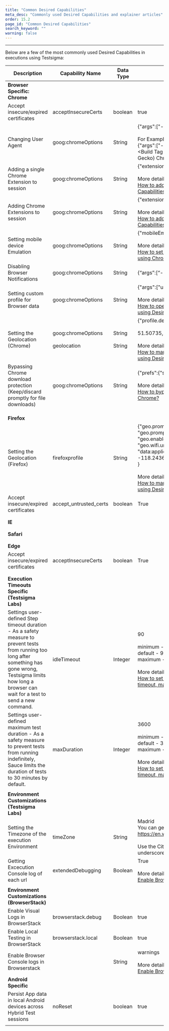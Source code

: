 ```yaml
---
title: "Common Desired Capabilities"
meta_desc: "Commonly used Desired Capabilities and explainer articles"
order: 15.2
page_id: "Common Desired Capabilities"
search_keyword: ""
warning: false
---
```


---


Below are a few of the most commonly used Desired Capabilities in executions using Testsigma:

|Description|Capability Name|Data Type|Value|
|---|---|---|---|
|**Browser Specific: Chrome**|
|Accept insecure/expired certificates|acceptInsecureCerts|boolean|true|
|Changing User Agent|goog:chromeOptions|String|{"args":["--user-agent=USER\_AGENT\_STRING\_HERE"]}<br><br>For Example:<br>{"args":["--user-agent=Mozilla/5.0 (Linux; \<Android Version>; \<Build Tag etc.>) AppleWebKit/\<WebKit Rev> (KHTML, like Gecko) Chrome/\<Chrome Rev> Mobile Safari/\<WebKit Rev>"]}|
|Adding a single Chrome Extension to session|goog:chromeOptions|String|{"extensions":["path/to/extension"]}<br><br>More details:<br>[How to add Chrome Extension to a session using Desired Capabilities](https://testsigma.com/docs/desired-capabilities/add-chrome-extension/)|
|Adding Chrome Extensions to session|goog:chromeOptions|String|{"extensions":["path/to/extension1"],["path/to/extension2"]}<br><br>More details:<br>[How to add Chrome Extension to a session using Desired Capabilities](https://testsigma.com/docs/desired-capabilities/add-chrome-extension/)|
|Setting mobile device Emulation|goog:chromeOptions|String|{"mobileEmulation":{"deviceName":"iPhone X"}}<br><br>More details:<br>[How to set Desired Capabilities for emulating Mobile devices using Chrome Browser](https://testsigma.com/docs/desired-capabilities/emulate-mobile-devices-with-chrome/)|
|Disabling Browser Notifications|goog:chromeOptions|String|{“args”:[“--disable-notifications”]}|
|Setting custom profile for Browser data|goog:chromeOptions|String|{"args":["user-data-dir=/path/to/your/custom/profile"]}<br><br>More details:<br>[How to open Chrome with the user-defined profile in Testsigma using Desired Capabilities](https://testsigma.com/docs/desired-capabilities/custom-user-profile-chrome/)|
|Setting the Geolocation (Chrome)|goog:chromeOptions<br><br>geolocation|String<br><br>String|{"profile.default\_content\_setting\_values.geolocation": 1 }<br><br>51.50735, -0.12776, 100<br><br>More details:<br>[How to manually set a geographical location for Test Cases using Desired Capabilities](https://testsigma.com/docs/desired-capabilities/set-geo-location/)|
|Bypassing Chrome download protection<br>(Keep/discard promptly for file downloads)|goog:chromeOptions|String|{"prefs":{"safebrowsing.enabled":"true"}}<br><br>More details:<br>[How to bypass or avoid unsafe download prompt for Google Chrome?](https://testsigma.com/docs/desired-capabilities/avoid-unsafe-download-prompt/)|
||||
||||
||||
|**Firefox**|
|Setting the Geolocation (Firefox)|firefoxprofile|String|{"geo.prompt.testing": true,<br>"geo.prompt.testing.allow": true,<br>"geo.enabled": true,<br>"geo.wifi.uri":<br>"data:application/json,{\"location\": {\"lat\": 34.052235, \"lng\": -118.243683}, \"accuracy\": 100.0}"<br>}<br><br>More details:<br>[How to manually set a geographical location for Test Cases using Desired Capabilities](https://testsigma.com/docs/desired-capabilities/set-geo-location/)|
|Accept insecure/expired certificates|accept\_untrusted\_certs|boolean|True|
||||
||||
|**IE**|
||||
||||
|**Safari**|
||||
||||
|**Edge**|
|Accept insecure/expired certificates|acceptInsecureCerts|boolean|True|
||||
||||
|**Execution Timeouts Specific (Testsigma Labs)**|
|Settings user-defined Step timeout duration - As a safety measure to prevent tests from running too long after something has gone wrong, Testsigma limits how long a browser can wait for a test to send a new command.|idleTimeout|Integer|90<br><br>minimum - 0<br>default - 90<br>maximum - 1000<br><br>More details:<br>[How to set Sauce Labs environment-specific settings(step timeout, maximum test duration ) in Testsigma](https://testsigma.com/docs/integrations/test-labs/sauce-labs/)|
|Settings user-defined maximum test duration - As a safety measure to prevent tests from running indefinitely, Sauce limits the duration of tests to 30 minutes by default.|maxDuration|Integer|3600<br><br>minimum - 0<br>default - 3600<br>maximum - 10800<br><br>More details:<br>[How to set Sauce Labs environment-specific settings(step timeout, maximum test duration ) in Testsigma](https://testsigma.com/docs/integrations/test-labs/sauce-labs/)|
||||
|**Environment Customizations (Testsigma Labs)**|
|Setting the Timezone of the execution Environment|timeZone|String|Madrid<br>You can get the list of Timezone locations from here:<br>https://en.wikipedia.org/wiki/List\_of\_tz\_database\_time\_zones<br><br>Use the City name without the Continent Name and replace underscores with space|
|Getting Excecution Console log of each url|extendedDebugging|Boolean|True<br><br>More details:<br>[Enable Browser Console Debugging logs](https://testsigma.com/docs/desired-capabilities/enable-browser-console-logs/)|
||||
|**Environment Customizations (BrowserStack)**|
|Enable Visual Logs in BrowserStack|browserstack.debug|Boolean|true|
|Enable Local Testing in BrowserStack|browserstack.local|Boolean|true|
|Enable Browser Console logs in Browserstack||String|warnings<br><br>More details:<br>[Enable Browser Console Debugging logs](https://testsigma.com/docs/desired-capabilities/enable-browser-console-logs/)|
|**Android Specific**|
|Persist App data in local Android devices across Hybrid Test sessions|noReset|boolean|true|
||||













